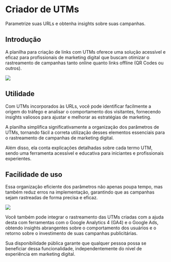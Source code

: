 # Criador de UTMs
Parametrize suas URLs e obtenha insights sobre suas campanhas.

## Introdução
A planilha para criação de links com UTMs oferece uma solução acessível e eficaz para profissionais de marketing digital que buscam otimizar o rastreamento de campanhas tanto online quanto links offline (QR Codes ou outros).

![](https://andremourasantos.com.br/assets/image-1-_DGyH2r5.png)

## Utilidade
Com UTMs incorporados às URLs, você pode identificar facilmente a origem do tráfego e analisar o comportamento dos visitantes, fornecendo insights valiosos para ajustar e melhorar as estratégias de marketing.

A planilha simplifica significativamente a organização dos parâmetros de UTMs, tornando fácil a correta utilização desses elementos essenciais para o rastreamento de campanhas de marketing digital.

Além disso, ela conta explicações detalhadas sobre cada termo UTM, sendo uma ferramenta acessível e educativa para iniciantes e profissionais experientes.

## Facilidade de uso

Essa organização eficiente dos parâmetros não apenas poupa tempo, mas também reduz erros na implementação, garantindo que as campanhas sejam rastreadas de forma precisa e eficaz.

![](https://andremourasantos.com.br/assets/image-2-YnY4Z4FY.png)

Você também pode integrar o rastreamento das UTMs criadas com a ajuda desta com ferramentas com o Google Analytics 4 (GA4) e o Google Ads, obtendo insights abrangentes sobre o comportamento dos usuários e o retorno sobre o investimento de suas campanhas publicitárias.

Sua disponibilidade pública garante que qualquer pessoa possa se beneficiar dessa funcionalidade, independentemente do nível de experiência em marketing digital.